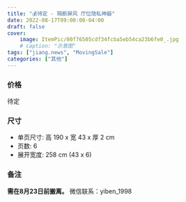 ```yaml
---
title: "💰待定 - 隔断屏风 厅位隐私神器"
date: 2022-08-17T09:00:00-04:00
draft: false
cover:
    image: ItemPic/80f76505cdf34fcba5eb54ca23b6fe0_.jpg
    # caption: "示意图"
tags: ["jiang.news", "MovingSale"]
categories: ["其他"]
---
```


### 价格
待定

### 尺寸
* 单页尺寸: 高 190 x 宽 43 x 厚 2 cm
* 页数: 6
* 展开宽度: 258 cm (43 x 6)

### 备注
**需在8月23日前搬离。** 
微信联系：yiben_1998

